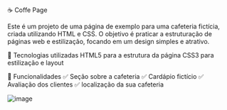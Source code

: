 ☕ Coffe Page

Este é um projeto de uma página de exemplo para uma cafeteria fictícia, criada utilizando HTML e CSS.
O objetivo é praticar a estruturação de páginas web e estilização, focando em um design simples e atrativo.


🔹 Tecnologias utilizadas
HTML5 para a estrutura da página
CSS3 para estilização e layout

📌 Funcionalidades
✅ Seção sobre a cafeteria
✅ Cardápio fictício
✅ Avaliação dos clientes
✅ localização da sua cafeteria

![image](https://github.com/user-attachments/assets/eccbea3f-8b1b-4743-b448-ec2e69410d4c)

